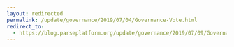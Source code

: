 ```yaml
---
layout: redirected
permalink: /update/governance/2019/07/04/Governance-Vote.html
redirect_to:
  - https://blog.parseplatform.org/update/governance/2019/07/09/Governance-Vote
---
```

